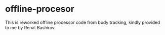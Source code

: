 # offline-procesor
This is reworked offline processor code from body tracking, kindly provided to me by Renat Bashirov.



